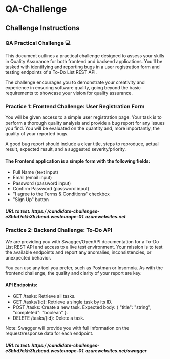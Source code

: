 # QA-Challenge

## Challenge Instructions

### QA Practical Challenge 💻

This document outlines a practical challenge designed to assess your skills in Quality Assurance for both frontend and backend applications. You'll be tasked with identifying and reporting bugs in a user registration form and testing endpoints of a To-Do List REST API.

The challenge encourages you to demonstrate your creativity and experience in ensuring software quality, going beyond the basic requirements to showcase your vision for quality assurance.


### Practice 1: Frontend Challenge: User Registration Form

You will be given access to a simple user registration page. Your task is to perform a thorough quality analysis and provide a bug report for any issues you find. You will be evaluated on the
quantity and, more importantly, the quality of your reported bugs. 

A good bug report should include a clear title, steps to reproduce, actual result, expected result, and a suggested
severity/priority.

#### The Frontend application is a simple form with the following fields:

* Full Name (text input)
* Email (email input)
* Password (password input)
* Confirm Password (password input)
* "I agree to the Terms & Conditions" checkbox
* "Sign Up" button

##### URL to test: https:/ /candidate-challenges-e3hbd7ckh3hzbead.westeurope-01.azurewebsites.net

### Practice 2: Backend Challenge: To-Do API

We are providing you with Swagger/OpenAPI documentation for a To-Do List REST API and access to a live test environment. Your mission is to test the available endpoints and report any anomalies, inconsistencies, or unexpected behavior. 

You can use any tool you prefer, such as Postman or Insomnia. As with the frontend challenge, the quality and clarity of your report are key.

#### API Endpoints:

* GET /tasks: Retrieve all tasks.
* GET /tasks/{id}: Retrieve a single task by its ID.
* POST /tasks: Create a new task. Expected body: { "title": "string", "completed": "boolean" }.
* DELETE /tasks/{id}: Delete a task.

Note: Swagger will provide you with full information on the request/response data for each endpoint.

##### URL to test: https:/ /candidate-challenges-e3hbd7ckh3hzbead.westeurope-01.azurewebsites.net/swagger

